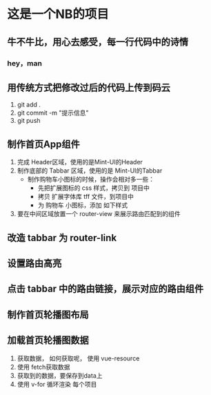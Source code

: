 # 这是一个NB的项目

## 牛不牛比，用心去感受，每一行代码中的诗情


### hey，man

## 用传统方式把修改过后的代码上传到码云
1. git add .
2. git commit -m "提示信息"
3. git push

## 制作首页App组件
1. 完成 Header区域，使用的是Mint-UI的Header
2. 制作底部的 Tabbar 区域，使用的是 Mint-UI的Tabbar
   + 制作购物车小图标的时候，操作会相对多一些：
     + 先把扩展图标的 css 样式，拷贝到 项目中
     + 拷贝 扩展字体库 tff 文件，到项目中
     + 为 购物车 小图标，添加 如下样式 
3. 要在中间区域放置一个 router-view 来展示路由匹配到的组件

## 改造 tabbar 为 router-link


## 设置路由高亮

## 点击 tabbar 中的路由链接，展示对应的路由组件

## 制作首页轮播图布局

## 加载首页轮播图数据
1. 获取数据， 如何获取呢， 使用 vue-resource
2. 使用 fetch获取数据
3. 获取到的数据，要保存到data上
4. 使用 v-for 循环渲染 每个项目